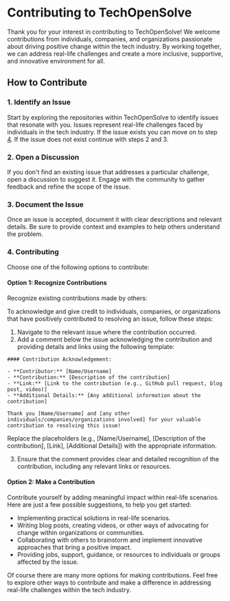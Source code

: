 # Contributing to TechOpenSolve

Thank you for your interest in contributing to TechOpenSolve! We welcome contributions from individuals, companies, and organizations passionate about driving positive change within the tech industry. By working together, we can address real-life challenges and create a more inclusive, supportive, and innovative environment for all.

## How to Contribute

### 1.  Identify an Issue

Start by exploring the repositories within TechOpenSolve to identify issues that resonate with you. Issues represent real-life challenges faced by individuals in the tech industry. If the issue exists you can move on to step [4](#4-contributing). If the issue does not exist continue with steps 2 and 3.

### 2. Open a Discussion

If you don't find an existing issue that addresses a particular challenge, open a discussion to suggest it. Engage with the community to gather feedback and refine the scope of the issue.

### 3. Document the Issue

Once an issue is accepted, document it with clear descriptions and relevant details. Be sure to provide context and examples to help others understand the problem.

### 4. Contributing

Choose one of the following options to contribute:

#### Option 1: Recognize Contributions

Recognize existing contributions made by others:

To acknowledge and give credit to individuals, companies, or organizations that have positively contributed to resolving an issue, follow these steps:

1. Navigate to the relevant issue where the contribution occurred.
2. Add a comment below the issue acknowledging the contribution and providing details and links using the following template:

```
#### Contribution Acknowledgement:

- **Contributor:** [Name/Username]
- **Contribution:** [Description of the contribution]
- **Link:** [Link to the contribution (e.g., GitHub pull request, blog post, video)]
- **Additional Details:** [Any additional information about the contribution]

Thank you [Name/Username] and [any other individuals/companies/organizations involved] for your valuable contribution to resolving this issue!

```
Replace the placeholders (e.g., [Name/Username], [Description of the contribution], [Link], [Additional Details]) with the appropriate information.

3. Ensure that the comment provides clear and detailed recognition of the contribution, including any relevant links or resources.

#### Option 2: Make a Contribution

Contribute yourself by adding meaningful impact within real-life scenarios. Here are just a few possible suggestions, to help you get started: 

- Implementing practical solutions in real-life scenarios.
- Writing blog posts, creating videos, or other ways of advocating for change within organizations or communities.
- Collaborating with others to brainstorm and implement innovative approaches that bring a positive impact.
- Providing jobs, support, guidance, or resources to individuals or groups affected by the issue.


Of course there are many more options for making contributions. Feel free to explore other ways to contribute and make a difference in addressing real-life challenges within the tech industry.




  